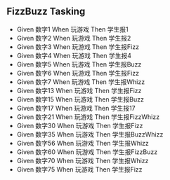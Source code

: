 ## FizzBuzz Tasking

- Given 数字1 When 玩游戏 Then 学生报1
- Given 数字2 When 玩游戏 Then 学生报2
- Given 数字3 When 玩游戏 Then 学生报Fizz
- Given 数字4 When 玩游戏 Then 学生报4
- Given 数字5 When 玩游戏 Then 学生报Buzz
- Given 数字6 When 玩游戏 Then 学生报Fizz
- Given 数字7 When 玩游戏 Then 学生报Whizz
- Given 数字13 When 玩游戏 Then 学生报Fizz
- Given 数字15 When 玩游戏 Then 学生报Buzz
- Given 数字17 When 玩游戏 Then 学生报17
- Given 数字21 When 玩游戏 Then 学生报FizzWhizz
- Given 数字30 When 玩游戏 Then 学生报Fizz
- Given 数字35 When 玩游戏 Then 学生报BuzzWhizz
- Given 数字56 When 玩游戏 Then 学生报Whizz
- Given 数字60 When 玩游戏 Then 学生报FizzBuzz
- Given 数字70 When 玩游戏 Then 学生报Whizz
- Given 数字75 When 玩游戏 Then 学生报Fizz
